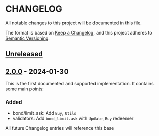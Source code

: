 # CHANGELOG

All notable changes to this project will be documented in this file.

The format is based on [Keep a Changelog](https://keepachangelog.com/en/1.0.0/),
and this project adheres to [Semantic Versioning](https://semver.org/spec/v2.0.0.html).

## [Unreleased]

## [2.0.0] - 2024-01-30

This is the first documented and supported implementation. It contains some main points:

### Added

- bond/limit_ask: Add `Buy`, `Utils`
- validators: 
  Add `bond_limit.ask` with `Update`, `Buy` redeemer

All future Changelog entries will reference this base

[unreleased]: https://github.com/danogo2023/bond-dex/compare/v1.0.1...HEAD
[2.0.0]: https://github.com/danogo2023/bond-dex/compare/v2.0.0...v1.0.1
[1.0.1]: https://github.com/danogo2023/bond-dex/compare/v1.0.1...v1.0.0
